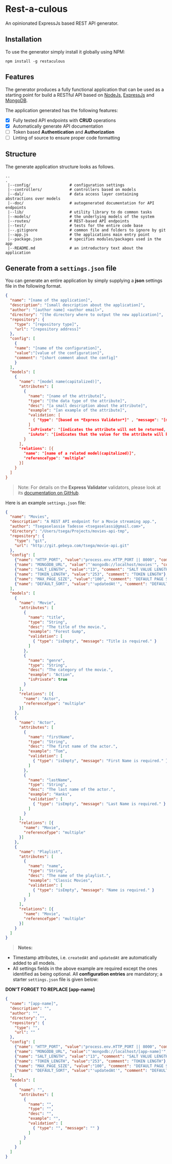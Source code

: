 # Rest-a-culous

An opinionated ExpressJs based REST API generator.

## Installation
To use the generator simply install it globally using NPM:

`npm install -g restaculous`

## Features
The generator produces a fully functional application that can be used as a starting point for build a RESTful API based
on [NodeJs](https://nodejs.org), [ExpressJs](http://expressjs.com) and [MongoDB](https://www.mongodb.com/).

The application generated has the following features:

  - [x] Fully tested API endpoints with **CRUD** operations
  - [x] Automatically generate API documentation
  - [ ] Token based **Authentication** and **Authorization**
  - [ ] Linting of source to ensure proper code formatting

## Structure
The generate application structure looks as follows.
```
..
.
 |--config/                 # configuration settings
 |--controllers/            # controllers based on models
 |--dal/                    # data access layer containing abstractions over models
 |--doc/                    # autogenerated documentation for API endpoints
 |--lib/                    # utility library to do common tasks
 |--models/                 # the underlying models of the system
 |--routes/                 # REST-based API endpoints
 |--test/                   # tests for the entire code base
 |--.gitignore              # common file and folders to ignore by git
 |--app.js                  # the applications main entry point
 |--package.json            # specifies modules/packages used in the app
 |--README.md               # an introductory text about the application
```

## Generate from a `settings.json` file
You can generate an entire application by simply supplying a **json** settings file in the following format.

```json
{
  "name": "[name of the application]",
  "description": "[small description about the application]",
  "author": "[author name] <author email>",
  "directory": "[the directory where to output the new application]",
  "repository": {
    "type": "[repository type]",
    "url": "[repository address]"
  },
  "config": [
    {
    "name": "[name of the configuration]",
    "value":"[value of the configuration]",
    "comment": "[short comment about the config]"
    }
  ],
  "models": [
    {
      "name": "[model name(capitalized)]",
      "attributes": [
        {
          "name": "[name of the attribute]",
          "type": "[the data type of the attribute]",
          "desc": "[a small description about the attribute]",
          "example": "[an example of the attribute]",
          "validation: [
            { "type": "[based on *Express Validator*]" , "message": "[message to show when validation fails]"}
          ]
          "isPrivate": "[indicates the attribute will not be returned, e.g. password (optional)]",
          "isAuto": "[indicates that the value for the attribute will be generated automatically, e.g. date_created (optional)]"
        }
      ],
      "relations": [{
        "name": "[name of a related model(capitalized)]",
        "referenceType": "multiple"
      }]
    }
  ]
}
```

> Note: For details on the **Express Validator** validators, please look at its [documentation on GitHub](https://github.com/validatorjs/validator.js#validators).

Here is an example `settings.json` file:

```json
{
  "name": "Movies",
  "description": "A REST API endpoint for a Movie streaming app.",
  "author": "Tsegaselassie Tadesse <tsegaselassi@gmail.com>",
  "directory": "/Users/tsega/Projects/movies-api-tmp",
  "repository": {
    "type": "git",
    "url": "http://git.gebeya.com/tsega/movie-api.git"
  },
  "config": [
    {"name": "HTTP_PORT", "value":"process.env.HTTP_PORT || 8000", "comment": "HTTP PORT"},
    {"name": "MONGODB_URL", "value":"'mongodb://localhost/movies'", "comment": "Mongodb URL"},
    {"name": "SALT_LENGTH", "value":"13", "comment": "SALT VALUE LENGTH"},
    {"name": "TOKEN_LENGTH", "value":"253", "comment": "TOKEN LENGTH"},
    {"name": "MAX_PAGE_SIZE", "value":"100", "comment": "DEFAULT PAGE SIZE"},
    {"name": "DEFAULT_SORT", "value":"'updatedAt'", "comment": "DEFAULT SORT FIELD"}
  ],
  "models": [
    {
      "name": "Movie",
      "attributes": [
        {
          "name": "title",
          "type": "String",
          "desc": "The title of the movie.",
          "example": "Forest Gump",
          "validation": [
            { "type": "isEmpty", "message": "Title is required." }
          ]
        },
        {
          "name": "genre",
          "type": "String",
          "desc": "The category of the movie.",
          "example": "Action",
          "isPrivate": true
        }
      ],
      "relations": [{
        "name": "Actor",
        "referenceType": "multiple"
      }]
    },
    {
      "name": "Actor",
      "attributes": [
        {
          "name": "firstName",
          "type": "String",
          "desc": "The first name of the actor.",
          "example": "Tom",
          "validation": [
            { "type": "isEmpty", "message": "First Name is required." }
          ]
        },
        {
          "name": "lastName",
          "type": "String",
          "desc": "The last name of the actor.",
          "example": "Hanks",
          "validation": [
            { "type": "isEmpty", "message": "Last Name is required." }
          ]
        }
      ],
      "relations": [{
        "name": "Movie",
        "referenceType": "multiple"
      }]
    },
    {
      "name": "Playlist",
      "attributes": [
        {
          "name": "name",
          "type": "String",
          "desc": "The name of the playlist.",
          "example": "Classic Movies",
          "validation": [
            { "type": "isEmpty", "message": "Name is required." }
          ]
        }
      ],
      "relations": [{
        "name": "Movie",
        "referenceType": "multiple"
      }]
    }
  ]
}
```

> **Notes:**
 - Timestamp attributes, i.e. `createdAt` and `updatedAt` are automatically added to all models.
 - All settings fields in the above example are required except the ones identified as being optional. All **configuration entries** are mandatory; a starter `settings.json` file is given below:


**DON'T FORGET TO REPLACE [app-name]**

```json
{
  "name": "[app-name]",
  "description": "",
  "author": "",
  "directory": "",
  "repository": {
    "type": "",
    "url": ""
  },
  "config": [
    {"name": "HTTP_PORT", "value":"process.env.HTTP_PORT || 8000", "comment": "HTTP PORT"},
    {"name": "MONGODB_URL", "value":"'mongodb://localhost/[app-name]'", "comment": "Mongodb URL"},
    {"name": "SALT_LENGTH", "value":"13", "comment": "SALT VALUE LENGTH"},
    {"name": "TOKEN_LENGTH", "value":"253", "comment": "TOKEN LENGTH"},
    {"name": "MAX_PAGE_SIZE", "value":"100", "comment": "DEFAULT PAGE SIZE"},
    {"name": "DEFAULT_SORT", "value":"'updatedAt'", "comment": "DEFAULT SORT FIELD"}
  ],
  "models": [
    {
      "name": "",
      "attributes": [
        {
          "name": "",
          "type": "",
          "desc": "",
          "example": "",
          "validation": [
            { "type": "", "message": "" }
          ]
        }
      ]
    }
  ]
}
```

